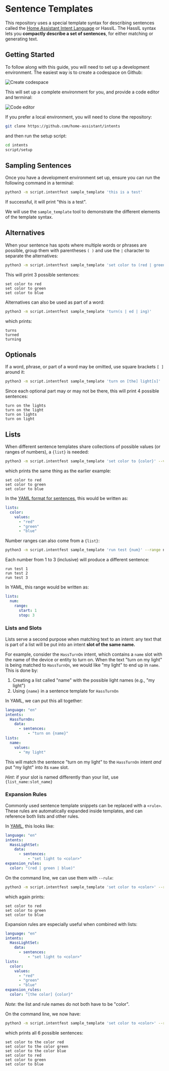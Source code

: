 # Sentence Templates

This repository uses a special template syntax for describing sentences called the [Home Assistant Intent Language](https://github.com/home-assistant/hassil) or HassIL.
The HassIL syntax lets you **compactly describe a set of sentences**, for either matching or generating text.


## Getting Started

To follow along with this guide, you will need to set up a development environment. The easiest way is to create a codespace on Github:

![Create codespace](create_codespace.jpg)

This will set up a complete environment for you, and provide a code editor and terminal:

![Code editor](editor.jpg)

If you prefer a local environment, you will need to clone the repository:

```sh
git clone https://github.com/home-assistant/intents
```

and then run the setup script:

```sh
cd intents
script/setup
```


## Sampling Sentences

Once you have a development environment set up, ensure you can run the following command in a terminal:

```sh
python3 -m script.intentfest sample_template 'this is a test'
```

If successful, it will print "this is a test".

We will use the `sample_template` tool to demonstrate the different elements of the template syntax.


## Alternatives

When your sentence has spots where multiple words or phrases are possible, group them with parentheses `( )` and use the `|` character to separate the alternatives:


```sh
python3 -m script.intentfest sample_template 'set color to (red | green | blue)'
```

This will print 3 possible sentences:

```
set color to red
set color to green
set color to blue
```

Alternatives can also be used as part of a word:

```sh
python3 -m script.intentfest sample_template 'turn(s | ed | ing)'
```

which prints:

```
turns
turned
turning
```


## Optionals

If a word, phrase, or part of a word may be omitted, use square brackets `[ ]` around it:

```sh
python3 -m script.intentfest sample_template 'turn on [the] light[s]'
```

Since each optional part may or may not be there, this will print 4 possible sentences:

```
turn on the lights
turn on the light
turn on lights
turn on light
```


## Lists

When different sentence templates share collections of possible values (or ranges of numbers), a `{list}` is needed:

```sh
python3 -m script.intentfest sample_template 'set color to {color}' --values color red green blue 
```

which prints the same thing as the earlier example:

```
set color to red
set color to green
set color to blue
```

In the [YAML format for sentences](../sentences/README.md#file-format), this would be written as:

```yaml
lists:
  color:
    values:
      - "red"
      - "green"
      - "blue"
```

Number ranges can also come from a `{list}`:

```sh
python3 -m script.intentfest sample_template 'run test {num}' --range num 1 3
```

Each number from 1 to 3 (inclusive) will produce a different sentence:

```
run test 1
run test 2
run test 3
```

In YAML, this range would be written as:

```yaml
lists:
  num:
    range:
      start: 1
      stop: 3
```

### Lists and Slots

Lists serve a second purpose when matching text to an intent: any text that is part of a list will be put into an intent **slot of the same name.**

For example, consider the `HassTurnOn` intent, which contains a `name` slot with the name of the device or entity to turn on.
When the text "turn on my light" is being matched to `HassTurnOn`, we would like "my light" to end up in `name`. This is done by:

1. Creating a list called "name" with the possible light names (e.g., "my light")
2. Using `{name}` in a sentence template for `HassTurnOn` 

In YAML, we can put this all together:

```yaml
language: "en"
intents:
  HassTurnOn:
    data:
      - sentences:
          - "turn on {name}"
lists:
  name:
    values:
      - "my light"
```

This will match the sentence "turn on my light" to the `HassTurnOn` intent *and* put "my light" into its `name` slot.

*Hint*: if your slot is named differently than your list, use `{list_name:slot_name}`


### Expansion Rules

Commonly used sentence template snippets can be replaced with a `<rule>`. These rules are automatically expanded inside templates, and can reference both lists and other rules.

In [YAML](../sentences/README.md#file-format), this looks like:

```yaml
language: "en"
intents:
  HassLightSet:
    data:
      - sentences:
          - "set light to <color>"
expansion_rules:
  color: "(red | green | blue)"
```

On the command line, we can use them with `--rule`:

```sh
python3 -m script.intentfest sample_template 'set color to <color>' --rule color '(red | green | blue)' 
```

which again prints:

```
set color to red
set color to green
set color to blue
```

Expansion rules are especially useful when combined with lists:

```yaml
language: "en"
intents:
  HassLightSet:
    data:
      - sentences:
          - "set light to <color>"
lists:
  color:
    values:
      - "red"
      - "green"
      - "blue"
expansion_rules:
  color: "[the color] {color}"
```

*Note*: the list and rule names do not both have to be "color".

On the command line, we now have:

```sh
python3 -m script.intentfest sample_template 'set color to <color>' --rule color '[the color] {color}' --values color red green blue 
```

which prints all 6 possible sentences:

```
set color to the color red
set color to the color green
set color to the color blue
set color to red
set color to green
set color to blue
```

